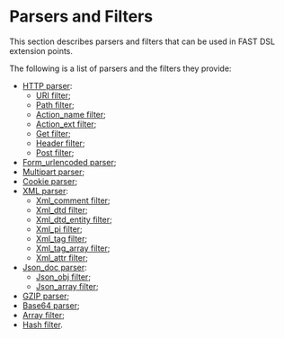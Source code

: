 [link-http]:                    parsers/http.md
[link-uri]:                     parsers/http.md#uri-filter
[link-path]:                    parsers/http.md#path-filter
[link-actionname]:              parsers/http.md#actionname-filter
[link-actionext]:               parsers/http.md#actionext-filter
[link-get]:                     parsers/http.md#get-filter
[link-header]:                  parsers/http.md#header-filter
[link-post]:                    parsers/http.md#post-filter
[link-formurlencoded]:          parsers/form-urlencoded.md
[link-multipart]:               parsers/multipart.md
[link-cookie]:                  parsers/cookie.md
[link-xml]:                     parsers/xml.md
[link-xmlcomment]:              parsers/xml.md#xmlcomment-filter
[link-xmldtd]:                  parsers/xml.md#xmldtd-filter
[link-xmldtdentity]:            parsers/xml.md#xmldtdentity-filter
[link-xmlpi]:                   parsers/xml.md#xmlpi-filter
[link-xmltag]:                  parsers/xml.md#xmltag-filter
[link-xmltagarray]:             parsers/xml.md#xmltagarray-filter
[link-xmlattr]:                 parsers/xml.md#xmlattr-filter
[link-jsondoc]:                 parsers/json.md
[link-jsonobj]:                 parsers/json.md#jsonobj-filter
[link-jsonarray]:               parsers/json.md#jsonarray-filter
[link-array]:                   parsers/array.md
[link-hash]:                    parsers/hash.md
[link-gzip]:                    parsers/gzip.md
[link-base64]:                  parsers/base64.md

# Parsers and Filters

This section describes parsers and filters that can be used in FAST DSL extension points.

The following is a list of parsers and the filters they provide:
*   [HTTP parser][link-http]:
    *   [URI filter][link-uri];
    *   [Path filter][link-path];
    *   [Action_name filter][link-actionname];
    *   [Action_ext filter][link-actionext];
    *   [Get filter][link-get];
    *   [Header filter][link-header];
    *   [Post filter][link-post];
*   [Form_urlencoded parser][link-formurlencoded];
*   [Multipart parser][link-multipart];
*   [Cookie parser][link-cookie];
*   [XML parser][link-xml]:
    *   [Xml_comment filter][link-xmlcomment];
    *   [Xml_dtd filter][link-xmldtd];
    *   [Xml_dtd_entity filter][link-xmldtdentity];
    *   [Xml_pi filter][link-xmlpi];
    *   [Xml_tag filter][link-xmltag];
    *   [Xml_tag_array filter][link-xmltagarray];
    *   [Xml_attr filter][link-xmlattr];
*   [Json_doc parser][link-jsondoc]:
    *   [Json_obj filter][link-jsonobj];
    *   [Json_array filter][link-jsonarray];
*   [GZIP parser][link-gzip];
*   [Base64 parser][link-base64];
*   [Array filter][link-array];
*   [Hash filter][link-hash].

